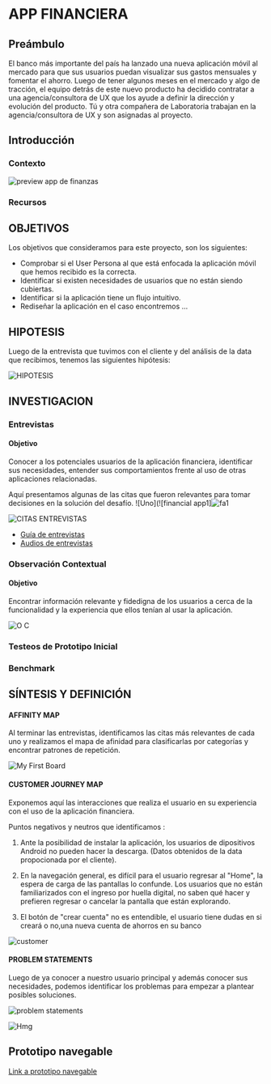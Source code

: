 # APP FINANCIERA

## Preámbulo

El banco más importante del país ha lanzado una nueva aplicación móvil al
mercado para que sus usuarios puedan visualizar sus gastos mensuales y fomentar
el ahorro. Luego de tener algunos meses en el mercado y algo de tracción, el
equipo detrás de este nuevo producto ha decidido contratar a una
agencia/consultora de UX que los ayude a definir la dirección y evolución del
producto. Tú y otra compañera de Laboratoria trabajan en la agencia/consultora
de UX y son asignadas al proyecto.

## Introducción

### Contexto


![preview app de finanzas](https://lh3.googleusercontent.com/WyfUPurRuoXyyeZScQtdLhk063ZozToVlujoljul3TDwJW5KZy3Om_LvuB-TB9IcG2r_BCSpoXtXL-bZjIeGBFxQmL4GYEM2QXnQovq6EvixYaO_Z5-gFMvljM9jye7bVofendMteBI)

### Recursos


## OBJETIVOS
Los objetivos que consideramos para este proyecto, son los siguientes:

* Comprobar si el User Persona al que está enfocada la aplicación móvil que hemos recibido es la correcta.
* Identificar si existen necesidades de usuarios que no están siendo cubiertas.
* Identificar si la aplicación tiene un flujo intuitivo.
* Rediseñar la aplicación en el caso encontremos ...


## HIPOTESIS
Luego de la entrevista que tuvimos con el cliente y del análisis de la data que recibimos, tenemos las siguientes hipótesis: 

![HIPOTESIS](https://user-images.githubusercontent.com/45084125/54446576-4213f400-4715-11e9-89ce-91ea371c754c.png)



## INVESTIGACION
### Entrevistas
#### Objetivo
Conocer a los potenciales usuarios de la aplicación financiera, identificar sus necesidades, entender sus comportamientos frente al uso de otras aplicaciones relacionadas.

Aquí presentamos algunas de las citas que fueron relevantes para tomar decisiones en la solución del desafío.
![Uno](![financial app1]![fa1](https://user-images.githubusercontent.com/45084125/56454156-40d87700-6312-11e9-8d41-ed04bb0cc6be.png)


![CITAS ENTREVISTAS](https://user-images.githubusercontent.com/45084125/54445164-3a068500-4712-11e9-81e2-9061212e8156.png)
- [Guía de entrevistas](https://docs.google.com/document/d/1zcnVLJybcthucIbBnUPcAUN4WqVJBeHt5XERYS-lNTg/edit)
- [Audios de entrevistas](https://drive.google.com/drive/folders/1-3S31m6U3uVzd68BdqnQNzHOJAlqTyq_)

### Observación Contextual
#### Objetivo
Encontrar información relevante y fidedigna de los usuarios a cerca de la funcionalidad y la experiencia que ellos tenían al usar la aplicación.

![O C](https://user-images.githubusercontent.com/45084125/54446518-214b9e80-4715-11e9-9c18-ff6dcfa3d184.png)
### Testeos de Prototipo Inicial
### Benchmark

## SÍNTESIS Y DEFINICIÓN

#### AFFINITY MAP
Al terminar las entrevistas, identificamos las citas más relevantes de cada uno y realizamos el mapa de afinidad para clasificarlas por categorías y encontrar patrones de repetición.

![My First Board](https://user-images.githubusercontent.com/45084125/54479124-d6e72200-47e7-11e9-9445-82834b258e75.jpg)

#### CUSTOMER JOURNEY MAP
Exponemos aquí las interacciones que realiza el usuario en su experiencia con el uso de la aplicación financiera.

Puntos negativos y neutros que identificamos :

1. Ante la posibilidad de instalar la aplicación, los usuarios de dipositivos Android no pueden hacer la descarga. (Datos obtenidos de la data propocionada por el cliente).

2. En la navegación general, es difícil para el usuario regresar al "Home", la espera de carga de las pantallas lo confunde. Los usuarios que no están familiarizados con el ingreso por huella digital, no saben qué hacer y prefieren regresar o cancelar la pantalla que están explorando.

3. El botón de "crear cuenta" no es entendible, el usuario tiene dudas en si creará o no,una nueva cuenta de ahorros en su banco


 ![customer](https://user-images.githubusercontent.com/45084125/54445792-87372680-4713-11e9-8915-a0a0e59d0c0a.jpg)

#### PROBLEM STATEMENTS
Luego de ya conocer a nuestro usuario principal y además conocer sus necesidades, podemos identificar los problemas para empezar a plantear posibles soluciones.


![problem statements](https://user-images.githubusercontent.com/45084125/54449858-1137bd00-471d-11e9-89e5-52a3df5bc7a4.png)



![Hmg](https://user-images.githubusercontent.com/45084125/54478880-2841e200-47e5-11e9-9a9c-60fc2a7ec65b.png)


## Prototipo navegable
[Link a prototipo navegable](https://marvelapp.com/87a838g/screen/54005755
)

